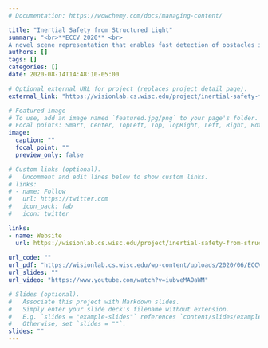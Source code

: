 ```yaml
---
# Documentation: https://wowchemy.com/docs/managing-content/

title: "Inertial Safety from Structured Light"
summary: "<br>**ECCV 2020** <br>
A novel scene representation that enables fast detection of obstacles in scenarios involving camera or scene motion using single-shot structured light"
authors: []
tags: []
categories: []
date: 2020-08-14T14:48:10-05:00

# Optional external URL for project (replaces project detail page).
external_link: "https://wisionlab.cs.wisc.edu/project/inertial-safety-from-structured-light/"

# Featured image
# To use, add an image named `featured.jpg/png` to your page's folder.
# Focal points: Smart, Center, TopLeft, Top, TopRight, Left, Right, BottomLeft, Bottom, BottomRight.
image:
  caption: ""
  focal_point: ""
  preview_only: false

# Custom links (optional).
#   Uncomment and edit lines below to show custom links.
# links:
# - name: Follow
#   url: https://twitter.com
#   icon_pack: fab
#   icon: twitter

links:
- name: Website
  url: https://wisionlab.cs.wisc.edu/project/inertial-safety-from-structured-light/
  
url_code: ""
url_pdf: "https://wisionlab.cs.wisc.edu/wp-content/uploads/2020/06/ECCV20___Inertial_Safety__CR_.pdf"
url_slides: ""
url_video: "https://www.youtube.com/watch?v=iubveMAOaWM"

# Slides (optional).
#   Associate this project with Markdown slides.
#   Simply enter your slide deck's filename without extension.
#   E.g. `slides = "example-slides"` references `content/slides/example-slides.md`.
#   Otherwise, set `slides = ""`.
slides: ""
---
```

